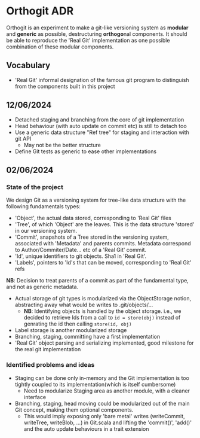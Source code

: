 # Orthogit ADR

Orthogit is an experiment to make a git-like versioning system as **modular** and **generic** as possible, destructuring **orthogo**nal components.
It should be able to reproduce the 'Real Git' implementation as one possible combination of these modular components.

## Vocabulary
- 'Real Git' informal designation of the famous git program to distinguish from the components built in this project

## 12/06/2024
- Detached staging and branching from the core of git implementation
- Head behaviour (with auto update on commit etc) is still to detach too
- Use a generic data structure "Ref tree" for staging and interaction with git API
  + May not be the better structure
- Define Git tests as generic to ease other implementations

## 02/06/2024
### State of the project
We design Git as a versioning system for tree-like data structure with the following fundamentals types:
- 'Object', the actual data stored, corresponding to 'Real Git' files
- 'Tree', of which 'Object' are the leaves. This is the data structure 'stored' in our versioning system.
- 'Commit', snapshots of a Tree stored in the versioning system, associated with 'Metadata' and parents commits. Metadata correspond to Author/Commiter/Date... etc of a 'Real Git' commit.
- 'Id', unique identifiers to git objects. Sha1 in 'Real Git'.
- 'Labels', pointers to 'Id's that can be moved, corresponding to 'Real Git' refs

**NB**: Decision to treat parents of a commit as part of the fundamental type, and not as generic metadata.

- Actual storage of git types is modularized via the ObjectStorage notion, abstracting away what would be writes to .git/objects/...
  + **NB**: Identifying objects is handled by the object storage. i.e., we decided to retrieve Ids from a call to `id = store(obj)` instead of genrating the id then calling `store(id, obj)`
- Label storage is another modularized storage
- Branching, staging, committing have a first implementation
- 'Real Git' object parsing and serializing implemented, good milestone for the real git implementation

### Identified problems and ideas
- Staging can be done only in-memory and the Git implementation is too tightly coupled to its implementation(which is itself cumbersome)
  + Need to modularize Staging area as another module, with a cleaner interface
- Branching, staging, head moving could be modularized out of the main Git concept, making them optional components.
  + This would imply exposing only 'bare metal' writes (writeCommit, writeTree, writeBlob, ...) in Git.scala and lifting the 'commit()', 'add()' and the auto update behaviours in a trait extension

